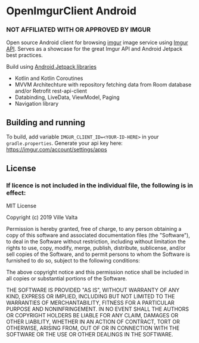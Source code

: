# OpenImgurClient Android
### NOT AFFILIATED WITH OR APPROVED BY IMGUR

Open source Android client for browsing [imgur](https://imgur.com) image service using [Imgur API](https://apidocs.imgur.com/). Serves as a showcase for the great Imgur API and Android Jetpack best practices.

Build using [Android Jetpack libraries](https://developer.android.com/jetpack)
- Kotlin and Kotlin Coroutines
- MVVM Architechture with repository fetching data from Room database and/or Retrofit rest-api-client
- Databinding, LiveData, ViewModel, Paging
- Navigation library

## Building and running
To build, add variable `IMGUR_CLIENT_ID=<YOUR-ID-HERE>` in your `gradle.properties`.
Generate your api key here: https://imgur.com/account/settings/apps


## License

### If licence is not included in the individual file, the following is in effect:

MIT License

Copyright (c) 2019 Ville Valta

Permission is hereby granted, free of charge, to any person obtaining a copy
of this software and associated documentation files (the "Software"), to deal
in the Software without restriction, including without limitation the rights
to use, copy, modify, merge, publish, distribute, sublicense, and/or sell
copies of the Software, and to permit persons to whom the Software is
furnished to do so, subject to the following conditions:

The above copyright notice and this permission notice shall be included in all
copies or substantial portions of the Software.

THE SOFTWARE IS PROVIDED "AS IS", WITHOUT WARRANTY OF ANY KIND, EXPRESS OR
IMPLIED, INCLUDING BUT NOT LIMITED TO THE WARRANTIES OF MERCHANTABILITY,
FITNESS FOR A PARTICULAR PURPOSE AND NONINFRINGEMENT. IN NO EVENT SHALL THE
AUTHORS OR COPYRIGHT HOLDERS BE LIABLE FOR ANY CLAIM, DAMAGES OR OTHER
LIABILITY, WHETHER IN AN ACTION OF CONTRACT, TORT OR OTHERWISE, ARISING FROM,
OUT OF OR IN CONNECTION WITH THE SOFTWARE OR THE USE OR OTHER DEALINGS IN THE
SOFTWARE.
